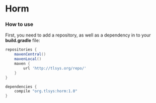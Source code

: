 # Horm

### How to use


First, you need to add a repository, as well as a dependency in to your **build.gradle** file:
```groovy
repositories {
    mavenCentral()
    mavenLocal()
    maven {
        url 'http://tlsys.org/repo/'
    }
}

dependencies {
    compile "org.tlsys:horm:1.0"
}
```